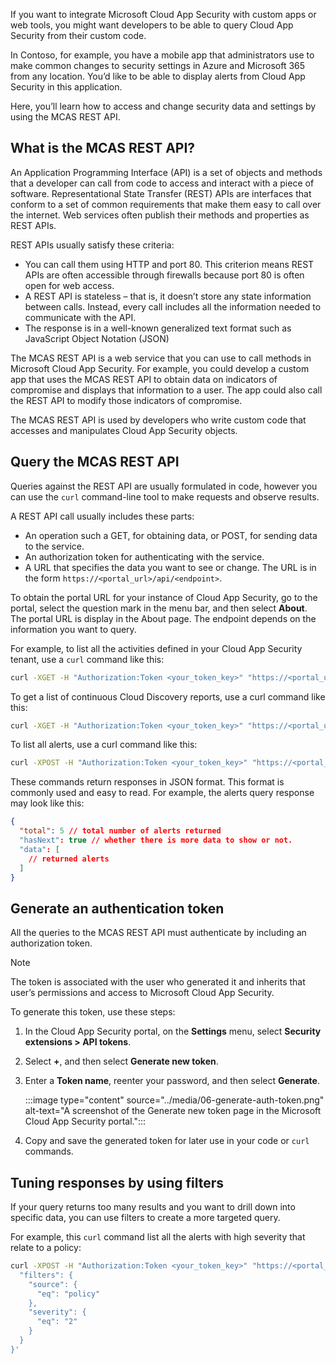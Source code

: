 If you want to integrate Microsoft Cloud App Security with custom apps or web tools, you might want developers to be able to query Cloud App Security from their custom code.

In Contoso, for example, you have a mobile app that administrators use to make common changes to security settings in Azure and Microsoft 365 from any location. You’d like to be able to display alerts from Cloud App Security in this application.

Here, you’ll learn how to access and change security data and settings by using the MCAS REST API.

## What is the MCAS REST API?

An Application Programming Interface (API) is a set of objects and methods that a developer can call from code to access and interact with a piece of software. Representational State Transfer (REST) APIs are interfaces that conform to a set of common requirements that make them easy to call over the internet. Web services often publish their methods and properties as REST APIs. 

REST APIs usually satisfy these criteria:

- You can call them using HTTP and port 80. This criterion means REST APIs are often accessible through firewalls because port 80 is often open for web access.
- A REST API is stateless – that is, it doesn’t store any state information between calls. Instead, every call includes all the information needed to communicate with the API.
- The response is in a well-known generalized text format such as JavaScript Object Notation (JSON)

The MCAS REST API is a web service that you can use to call methods in Microsoft Cloud App Security. For example, you could develop a custom app that uses the MCAS REST API to obtain data on indicators of compromise and displays that information to a user. The app could also call the REST API to modify those indicators of compromise.

The MCAS REST API is used by developers who write custom code that accesses and manipulates Cloud App Security objects.

## Query the MCAS REST API

Queries against the REST API are usually formulated in code, however you can use the `curl` command-line tool to make requests and observe results.

A REST API call usually includes these parts:

- An operation such a GET, for obtaining data, or POST, for sending data to the service.
- An authorization token for authenticating with the service.
- A URL that specifies the data you want to see or change. The URL is in the form `https://<portal_url>/api/<endpoint>`.

To obtain the portal URL for your instance of Cloud App Security, go to the portal, select the question mark in the menu bar, and then select **About**. The portal URL is display in the About page. The endpoint depends on the information you want to query.

For example, to list all the activities defined in your Cloud App Security tenant, use a `curl` command like this:

```bash
curl -XGET -H "Authorization:Token <your_token_key>" "https://<portal_url>/api/v1/activites"
```

To get a list of continuous Cloud Discovery reports, use a curl command like this:

```bash
curl -XGET -H "Authorization:Token <your_token_key>" "https://<portal_url>/api/discovery/streams/"
```

To list all alerts, use a curl command like this:

```bash
curl -XPOST -H "Authorization:Token <your_token_key>" "https://<portal_url>/api/v1/alerts/"
```

These commands return responses in JSON format. This format is commonly used and easy to read. For example, the alerts query response may look like this:

```json
{
  "total": 5 // total number of alerts returned
  "hasNext": true // whether there is more data to show or not.
  "data": [
    // returned alerts
  ]
}
```

## Generate an authentication token

All the queries to the MCAS REST API must authenticate by including an authorization token.

> [!NOTE]
> The token is associated with the user who generated it and inherits that user’s permissions and access to Microsoft Cloud App Security.

To generate this token, use these steps:

1. In the Cloud App Security portal, on the **Settings** menu, select **Security extensions > API tokens**.
1. Select **+**, and then select **Generate new token**.
1. Enter a **Token name**, reenter your password, and then select **Generate**.

    :::image type="content" source="../media/06-generate-auth-token.png" alt-text="A screenshot of the Generate new token page in the Microsoft Cloud App Security portal.":::

1. Copy and save the generated token for later use in your code or `curl` commands.

## Tuning responses by using filters

If your query returns too many results and you want to drill down into specific data, you can use filters to create a more targeted query.

For example, this `curl` command list all the alerts with high severity that relate to a policy:

```bash
curl -XPOST -H "Authorization:Token <your_token_key>" "https://<portal_url>/api/v1/alerts/" -d '{
  "filters": {
    "source": {
      "eq": "policy"
    },
    "severity": {
      "eq": "2"
    }
  }
}'
```